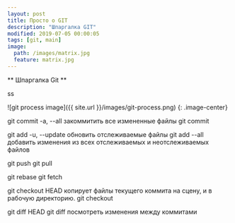 ```yaml
---
layout: post
title: Просто о GIT
description: "Шпаргалка GIT"
modified: 2019-07-05 00:00:05
tags: [git, main]
image:
  path: /images/matrix.jpg
  feature: matrix.jpg
---
```


** Шпаргалка Git **

[](/images/git-process.png)

ss


![git process image]({{ site.url }}/images/git-process.png)
{: .image-center}


git commit -a, --all  закоммитить все измененные файлы
git commit

git add -u, --update  обновить отслеживаемые файлы
git add --all         добавить изменения из всех отслеживаемых и неотслеживаемых файлов

git push
git pull

git rebase
git fetch

git checkout HEAD     копирует файлы текущего коммита на сцену, и в рабочую директорию.
git checkout

git diff HEAD
git diff              посмотреть изменения между коммитами
